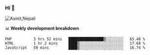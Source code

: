 ### Hi 👋

![Asmit,Nepali](https://media.giphy.com/media/L8K62iTDkzGX6/giphy.gif)
<!--
**asmit99nepali/asmit99nepali** is a ✨ _special_ ✨ repository because its `README.md` (this file) appears on your GitHub profile.

Here are some ideas to get you started:

- 🔭 I’m currently working on ...
- 🌱 I’m currently learning ...
- 👯 I’m looking to collaborate on ...
- 🤔 I’m looking for help with ...
- 💬 Ask me about ...
- 📫 How to reach me: ...
- 😄 Pronouns: ...
- ⚡ Fun fact: ...
-->


📊 **Weekly development breakdown**
<!--START_SECTION:waka-->
```text
PHP          3 hrs 52 mins   ████████████████▒░░░░░░░░   65.48 % 
HTML         1 hr 2 mins     ████▒░░░░░░░░░░░░░░░░░░░░   17.68 % 
JavaScript   59 mins         ████▒░░░░░░░░░░░░░░░░░░░░   16.74 % 
```
<!--END_SECTION:waka-->

